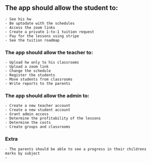## The app should allow the student to:

    - See his hw
    - Be uptodate with the schedules
    - Access the zoom links
    - Create a private 1-to-1 tuition request
    - Pay for the lessons using stripe
    - See the tuition roadmap

### The app should allow the teacher to:

    - Upload hw only to his classrooms
    - Upload a zoom link
    - Change the schedule
    - Register the students
    - Move students from classrooms
    - Write reports to the parents

### The app should allow the admin to:

    - Create a new teacher account
    - Create a new student account
    - Grant admin access
    - Determine the profitability of the lessons
    - Determine the costs
    - Create groups and classrooms

### Extra

    - The parents should be able to see a progress in their childrens marks by subject
    -
